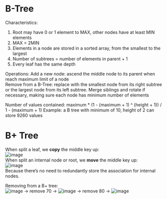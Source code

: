 # B-Tree
Characteristics:  
1.	Root may have 0 or 1 element to MAX, other nodes have at least MIN elements  
2.	MAX = 2MIN  
3.	Elements in a node are stored in a sorted array, from the smallest to the largest  
4.	Number of subtrees = number of elements in parent + 1  
5.	Every leaf has the same depth  

Operations:
Add a new node: ascend the middle node to its parent when reach maximum limit of a node    
Remove from a B-Tree: replace with the smallest node from its right subtree or the largest node from its left subtree. Merge siblings and rotate if necessary, making sure each node has minimum number of elements  

Number of values contained: maximum * (1 - (maximum + 1) ^ (height + 1)) / 1 - (maximum + 1)
Example: a B tree with minimum of 10, height of 2 can store 9260 values  


# B+ Tree
When split a leaf, we __copy__ the middle key up:  
![image](https://cloud.githubusercontent.com/assets/14355257/19502056/31f921cc-9578-11e6-96c9-f1560ace8da5.png)  
When split an internal node or root, we __move__ the middle key up:  
![image](https://cloud.githubusercontent.com/assets/14355257/19502057/350156aa-9578-11e6-8679-3492f8b3e804.png)  
Because there’s no need to redundantly store the association for internal nodes.  

Removing from a B+ tree:  
![image](https://cloud.githubusercontent.com/assets/14355257/19502064/384746ee-9578-11e6-857a-d1272e9e35aa.png)
-> remove 70 ->
![image](https://cloud.githubusercontent.com/assets/14355257/19502066/3aa3f248-9578-11e6-855e-85524c68bc50.png)
-> remove 80 ->
![image](https://cloud.githubusercontent.com/assets/14355257/19502068/3cd1815c-9578-11e6-91df-4efbf03875be.png)
